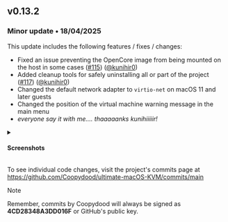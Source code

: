 ## v0.13.2

### Minor update • 18/04/2025

This update includes the following features / fixes / changes:

- Fixed an issue preventing the OpenCore image from being mounted on the host in some cases ([#115](https://github.com/Coopydood/ultimate-macOS-KVM/issues/115)) ([@kunihir0](https://github.com/kunihir0))
- Added cleanup tools for safely uninstalling all or part of the project ([#117](https://github.com/Coopydood/ultimate-macOS-KVM/issues/117)) ([@kunihir0](https://github.com/kunihir0))
- Changed the default network adapter to ``virtio-net`` on macOS 11 and later guests
- Changed the position of the virtual machine warning message in the main menu
- *everyone say it with me.... thaaaaanks kunihiiiiir!*

<details><summary><h4>Screenshots</h4></summary>

<sup>See attached screenshots for a visualisation of the changes described.</sup>
<br><br>

<div align=center><img height="200" src="https://github.com/user-attachments/assets/f5a4f47a-52ab-4273-b847-3d62075a2e55"><br><sup><i>Quickly find the correct EFI partition with new label</i></sup><br></div>

<br><br>
</details>

To see individual code changes, visit the project's commits page at <https://github.com/Coopydood/ultimate-macOS-KVM/commits/main>

> [!NOTE]
> Remember, commits by Coopydood will always be signed as **4CD28348A3DD016F** or GitHub's public key.
